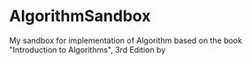 # AlgorithmSandbox
My sandbox for implementation of Algorithm based on the book "Introduction to Algorithms", 3rd Edition by 
